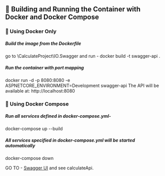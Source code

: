 ﻿## 🐳 Building and Running the Container with Docker and Docker Compose

### 🔹 Using Docker Only

##### Build the image from the Dockerfile
go to \CalculateProject\IO.Swagger and run -
docker build -t swagger-api .

##### Run the container with port mapping
docker run -d -p 8080:8080 -e ASPNETCORE_ENVIRONMENT=Development swagger-api
The API will be available at: http://localhost:8080

### 🔹 Using Docker Compose


##### Run all services defined in docker-compose.yml-
docker-compose up --build

##### All services specified in docker-compose.yml will be started automatically
docker-compose down

GO TO - [Swagger UI](http://localhost:8080/swagger/index.html) and see calculateApi.



